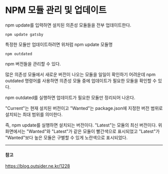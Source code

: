 # NPM 모듈 관리 및 업데이트

npm update를 입력하면 설치된 의존성 모듈들을 전부 업데이트한다.

```npm update gatsby```

특정한 모듈만 업데이트하려면 위처럼 npm update 모듈명

```npm outdated```

npm 버전들을 관리할 수 있다.

많은 의존성 모듈에서 새로운 버전이 나오는 모듈을 일일이 확인하기 어려운데 npm outdated 명령어를 사용하면 의존성 모듈 중에 업데이트가 필요한 모듈을 확인할 수 있다.

npm outdated를 실행하면 업데이트가 필요한 모듈만 정리되어 나온다.

"Current"는 현재 설치된 버전이고 "Wanted"는 package.json에 지정한 버전 범위로 설치되는 최대 범위를 의미한다.

즉, npm update를 실행하면 설치되는 버전이다. "Latest"는 모듈의 최신 버전이다. 위 화면에서는 "Wanted"와 "Latest"가 같은 모듈이 빨간색으로 표시되었고 "Latest"가 "Wanted"보다 높은 모듈은 구별할 수 있게 노란색으로 표시되었다.

---
#### 참고

https://blog.outsider.ne.kr/1228